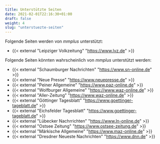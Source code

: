 ```yaml
---
title: Unterstützte Seiten
date: 2021-02-01T22:16:30+01:00
draft: false
weight: 4
slug: "unterstuezte-seiten"
---
```


Folgende Seiten werden von *mmplus* unterstützt:

- {{< external "Leipziger Volkzeitung" "https://www.lvz.de" >}}

Folgende Seiten könnten wahrscheinlich von *mmplus* unterstützt werden:

- {{< external "Schaumburger Nachrichten" "https://www.sn-online.de" >}}
- {{< external "Neue Presse" "https://www.neuepresse.de" >}}
- {{< external "Peiner Allgemeine" "https://www.paz-online.de" >}}
- {{< external "Wolfburger Allgemeine" "https://www.waz-online.de" >}}
- {{< external "Aller-Zeitung" "https://www.waz-online.de" >}}
- {{< external "Göttinger Tagesblatt" "https://www.goettinger-tageblatt.de" >}}
- {{< external "Eichsfelder Tagesblatt" "https://www.goettinger-tageblatt.de" >}}
- {{< external "Lübecker Nachrrichten" "https://www.ln-online.de" >}}
- {{< external "Ostsee Zeitung" "https://www.ostsee-zeitung.de" >}}
- {{< external "Märkische Allgemeine" "https://www.maz-online.de" >}}
- {{< external "Dresdner Neueste Nachrichten" "https://www.dnn.de" >}}


